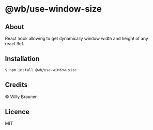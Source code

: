 # @wb/use-window-size

## About

React hook allowing to get dynamically window width and height of any react Ref.

## Installation

```shell script
$ npm install @wb/use-window-size
```

## Credits

© Willy Brauner

## Licence

MIT
